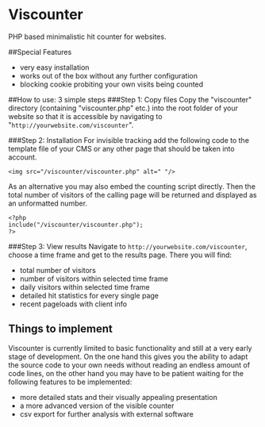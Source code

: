 # Viscounter
PHP based minimalistic hit counter for websites.

##Special Features
* very easy installation
* works out of the box without any further configuration
* blocking cookie probiting your own visits being counted


##How to use: 3 simple steps
###Step 1: Copy files
Copy the "viscounter" directory (containing "viscounter.php" etc.) into the root folder of your website so that it is accessible by navigating to "`http://yourwebsite.com/viscounter`".

###Step 2: Installation
For invisible tracking add the following code to the template file of your CMS or any other page that should be taken into account.
```
<img src="/viscounter/viscounter.php" alt=" "/>
```

As an alternative you may also embed the counting script directly. Then the total number of visitors of the calling page will be returned and displayed as an unformatted number.
```
<?php
include("/viscounter/viscounter.php");
?>
```
###Step 3: View results
Navigate to `http://yourwebsite.com/viscounter`, choose a time frame and get to the results page.
There you will find:
* total number of visitors
* number of visitors within selected time frame
* daily visitors within selected time frame
* detailed hit statistics for every single page
* recent pageloads with client info


## Things to implement
Viscounter is currently limited to basic functionality and still at a very early stage of development. On the one hand this gives you the ability to adapt the source code to your own needs without reading an endless amount of code lines, on the other hand you may have to be patient waiting for the following features to be implemented:
* more detailed stats and their visually appealing presentation
* a more advanced version of the visible counter
* csv export for further analysis with external software



